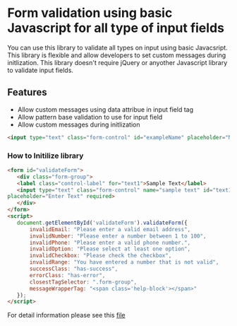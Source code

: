 # Form validation using basic Javascript for all type of input fields
You can use this library to validate all types on input using basic Javacsript. This library is flexible and allow developers to set custom messages during initlization. This library doesn't require jQuery or anyother Javascript library to validate input fields.

## Features
  - Allow custom messages using data attribue in input field tag
  - Allow pattern base validation to use for input field
  - Allow custom messages during initlization
  ```HTML
  <input type="text" class="form-control" id="exampleName" placeholder="Name" pattern="[a-z]{1,15}" data-require-error="Name is required" data-pattern-error="Username should be lower case upto 15 characters" required>
  ```

### How to Initilize library
 ```HTML
 <form id="validateForm">
    <div class="form-group">
    <label class="control-label" for="text1">Sample Text</label>
    <input type="text" class="form-control" name="sample text" id="text1"
 placeholder="Enter Text" required>
    </div>
</form>
 <script>
    document.getElementById('validateForm').validateForm({
        invalidEmail: "Please enter a valid email address",
        invalidNumber: "Please enter a number between 1 to 100",
        invalidPhone: "Please enter a valid phone number.",
        invalidOption: "Please select at least one option",
        invalidCheckbox: "Please check the checkbox",
        invalidRange: "You have entered a number that is not valid",
        successClass: "has-success",
        errorClass: "has-error",
        closestTagSelector: ".form-group",
        messageWrapperTag: "<span class='help-block'></span>"
    });
</script>
 ```
 For detail information please see this [file](https://github.com/shafqatali/tips-tricks/blob/master/form-validation/js/form-validation.js)
